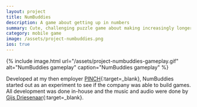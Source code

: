 ```yaml
---
layout: project
title: NumBuddies
description: A game about getting up in numbers
summary: Cute, challenging puzzle game about making increasingly longer chains of numbers
category: mobile game
image: /assets/project-numbuddies.png
ios: true
---
```


{% include image.html url="/assets/project-numbuddies-gameplay.gif" alt="NumBuddies gameplay" caption="NumBuddies gameplay" %}

Developed at my then employer [PINCH](https://pinch.nl){:target=_blank}, NumBuddies started out as an experiment to see if the company was able to build games. All development was done in-house and the music and audio were done by [Gijs Driesenaar](https://gijsdriesenaar.nl){:target=_blank}.
